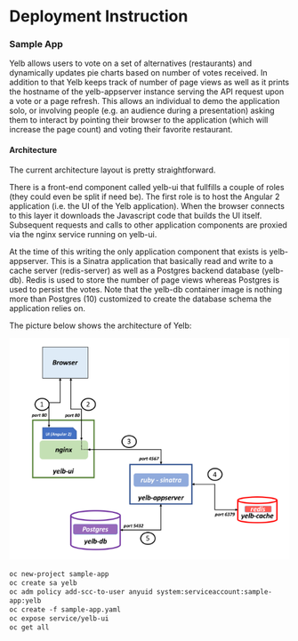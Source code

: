 # Deployment Instruction

### Sample App

Yelb allows users to vote on a set of alternatives (restaurants) and dynamically updates pie charts based on number of votes received. In addition to that Yelb keeps track of number of page views as well as it prints the hostname of the yelb-appserver instance serving the API request upon a vote or a page refresh. This allows an individual to demo the application solo, or involving people (e.g. an audience during a presentation) asking them to interact by pointing their browser to the application (which will increase the page count) and voting their favorite restaurant.

#### Architecture

The current architecture layout is pretty straightforward.

There is a front-end component called yelb-ui that fullfills a couple of roles (they could even be split if need be). The first role is to host the Angular 2 application (i.e. the UI of the Yelb application). When the browser connects to this layer it downloads the Javascript code that builds the UI itself. Subsequent requests and calls to other application components are proxied via the nginx service running on yelb-ui.

At the time of this writing the only application component that exists is yelb-appserver. This is a Sinatra application that basically read and write to a cache server (redis-server) as well as a Postgres backend database (yelb-db). Redis is used to store the number of page views whereas Postgres is used to persist the votes. Note that the yelb-db container image is nothing more than Postgres (10) customized to create the database schema the application relies on.

The picture below shows the architecture of Yelb:

![](sample-app.png)
```
oc new-project sample-app
oc create sa yelb
oc adm policy add-scc-to-user anyuid system:serviceaccount:sample-app:yelb
oc create -f sample-app.yaml
oc expose service/yelb-ui
oc get all
```
